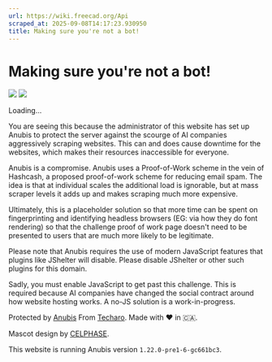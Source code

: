 ```yaml
---
url: https://wiki.freecad.org/Api
scraped_at: 2025-09-08T14:17:23.930950
title: Making sure you're not a bot!
---
```


# Making sure you're not a bot!

![](/.within.website/x/cmd/anubis/static/img/pensive.webp?cacheBuster=1.22.0-pre1-6-gc661bc3)
![](/.within.website/x/cmd/anubis/static/img/happy.webp?cacheBuster=1.22.0-pre1-6-gc661bc3)

Loading...

You are seeing this because the administrator of this website has set up
Anubis to protect the server against the scourge of AI companies aggressively
scraping websites. This can and does cause downtime for the websites, which
makes their resources inaccessible for everyone.

Anubis is a compromise. Anubis uses a Proof-of-Work scheme in the vein of
Hashcash, a proposed proof-of-work scheme for reducing email spam. The idea is
that at individual scales the additional load is ignorable, but at mass
scraper levels it adds up and makes scraping much more expensive.

Ultimately, this is a placeholder solution so that more time can be spent on
fingerprinting and identifying headless browsers (EG: via how they do font
rendering) so that the challenge proof of work page doesn't need to be
presented to users that are much more likely to be legitimate.

Please note that Anubis requires the use of modern JavaScript features that
plugins like JShelter will disable. Please disable JShelter or other such
plugins for this domain.

Sadly, you must enable JavaScript to get past this challenge. This is required
because AI companies have changed the social contract around how website
hosting works. A no-JS solution is a work-in-progress.

Protected by [Anubis](https://github.com/TecharoHQ/anubis) From
[Techaro](https://techaro.lol). Made with ❤️ in 🇨🇦.

Mascot design by [CELPHASE](https://bsky.app/profile/celphase.bsky.social).

This website is running Anubis version `1.22.0-pre1-6-gc661bc3`.


